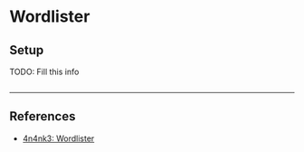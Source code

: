 # Wordlister

## Setup

TODO: Fill this info

```

```

---
## References

- [4n4nk3: Wordlister](https://github.com/4n4nk3/Wordlister)